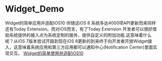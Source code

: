 # Widget_Demo
Widget的简单应用并适配iOS10
伴随这iOS 8 系统多达4000项API更新而来同样还有Today Extension。而对iOS而言，有了Today Extension 开发者可以很好借助系统提供的接入点为系统定制的服务，提供自定义的附加功能.这意味着什么呢？从iOS 7版本尝试开路到现在iOS 8更新的到来终于向开发者开放Widget接入，这意味着系统应用和第三方应用都可以通知中心(Notification Center)里面实现交互。
[Widget的简单使用并适配iOS10](http://www.jianshu.com/p/42516ee26a45)
